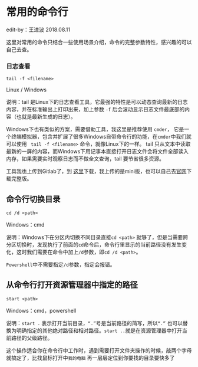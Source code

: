 # 常用的命令行

edit-by：王进波 2018.08.11

这里对常用的命令只结合一些使用场景介绍，命令的完整参数特性，感兴趣的可以自己去查。

### 日志查看

`tail -f <filename> `

Linux / Windows

说明：tail 是Linux下的日志查看工具，它最强的特性是可以动态查询最新的日志内容，并在标准输出上打印出来，加上参数 `-f` 后会滚动显示日志文件最底部的内容（也就是最新生成的日志）。

Windows下也有类似的方案，需要借助工具，我这里是推荐使用 `cmder`， 它是一个终端模拟器，包含并扩展了很多Windows自带命令行的功能，在`cmder`中我们就可以使用 ` tail -f <filename>`  命令，就像Linux下的一样。
tail 只从文本中读取最新的一屏的内容，而Windows下用记事本直接打开日志文件会将文件全部读入内存，如果需要实时观察日志而不做全文查询，tail 要节省很多资源。

工具我也上传到Gitlab了，到 [这里](https://civpub.vicp.net:8443/wangjinbo/Svn-to-Git/blob/master/%E5%B7%A5%E5%85%B7/cmder_mini.zip)下载，我上传的是mini版，也可以自己去[官网](http://cmder.net/)下载完整版。

## 命令行切换目录

`cd /d <path>`

Windows：cmd

说明：Windows下在分区内切换不同目录直接`cd <path>` 就够了，但是当需要跨分区切换时，发现执行了前面的`cd`命令后，命令行里显示的当前路径没有发生变化，这时我们需要在命令中加上`/d`参数，即`cd /d <path>`。

`Powershell`中不需要指定`/d`参数，指定会报错。

## 从命令行打开资源管理器中指定的路径

`start <path>` 

Windows：cmd，powershell

说明：`start .` 表示打开当前目录，`“.”`号是当前路径的简写，所以`“.”` 也可以替换为明确指定的其他绝对路径和相对路径。`start ..`就是在资源管理器中打开当前路径的父级路径。

这个操作适合你在命令行中工作时，遇到需要打开文件夹操作的时候，敲两个字母就搞定了，比找鼠标打开中`我的电脑` 再一层层定位到你要找的目录要快多了